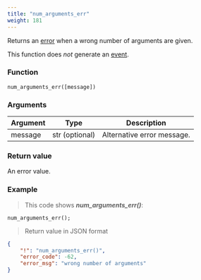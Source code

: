 ```yaml
---
title: "num_arguments_err"
weight: 181
---
```


Returns an [error](../../data-types/error) when a wrong number of arguments are given.

This function does *not* generate an [event](../../overview/events).

### Function
`num_arguments_err([message])`

### Arguments
Argument | Type | Description
-------- | ---- | -----------
message | str (optional) | Alternative error message.

### Return value
An error value.

### Example

> This code shows ***num_arguments_err()***:

```thingsdb,json_response
num_arguments_err();
```

> Return value in JSON format

```json
{
    "!": "num_arguments_err()",
    "error_code": -62,
    "error_msg": "wrong number of arguments"
}
```
